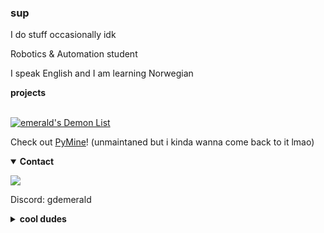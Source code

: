 ### sup
I do stuff occasionally idk

Robotics & Automation student

I speak English and I am learning Norwegian

<!--
<details open>
<summary><b>Stuff I use</b></summary>
<p>
  
[![Python](https://img.shields.io/badge/Python-3776AB?style=for-the-badge&logo=python&logoColor=white)]()
[![C](https://img.shields.io/badge/C-A8B9CC?style=for-the-badge&logo=C&logoColor=white)]()
![C++](https://img.shields.io/badge/C%2B%2B-00599C?logo=cplusplus&logoColor=fff&style=for-the-badge)
![Git](https://img.shields.io/badge/Git-F05032?logo=git&logoColor=fff&style=for-the-badge)
[![Arduino](https://img.shields.io/badge/Arduino-00979D?style=for-the-badge&logo=Arduino&logoColor=white)]()
[![Atom](https://img.shields.io/badge/Atom-66595C?style=for-the-badge&logo=Atom&logoColor=white)]()
[![Discord](https://img.shields.io/badge/Discord-7289DA?style=for-the-badge&logo=Discord&logoColor=white)]() 
[![AutoCad](https://img.shields.io/badge/AutoCad-0696D7?style=for-the-badge&logo=AutoDesk&logoColor=white)]()
[![OnShape](https://img.shields.io/badge/OnShape-DC0032?style=for-the-badge&logo=DPD&logoColor=white)]()

Also some html/css & SolidWorks, but I don't remember how to get these badges LOL

</p>
</details>

<details closed>
-->

  <summary><b>projects</b></summary><br>
    
  [![emerald's Demon List](https://img.shields.io/badge/DemonList-1A86FD?style=for-the-badge&logo=Buddy&logoColor=white)](https://emerald73.github.io/emerald-demon-list)
</details>

Check out [PyMine](https://github.com/py-mine)! (unmaintaned but i kinda wanna come back to it lmao)

<details open>
<summary><b>Contact</b></summary>
<p>
<a href="mailto:gdemeralddragon@gmail.com" target="_blank">
  <img src="https://img.shields.io/badge/Email-D14836?style=for-the-badge&logo=Gmail&logoColor=white" />
</a>
  
Discord: gdemerald

</p>
</details>
<details closed>

<summary><b>cool dudes</b></summary><br>

[![Shwayz](https://img.shields.io/badge/shwayz-1A86FD?style=for-the-badge&logo=Buddy&logoColor=white)](https://github.com/Sh-wayz)

[![Iapetus11](https://img.shields.io/badge/iapetus11-1A86FD?style=for-the-badge&logo=Buddy&logoColor=white)](https://github.com/Iapetus-11)

</details>
